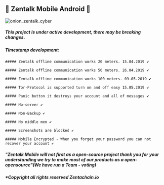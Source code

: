 ## :satellite: Zentalk Mobile Android :satellite:
![onion_zentalk_cyber](https://user-images.githubusercontent.com/40530024/57589057-93c2da00-751e-11e9-8a47-05e8a7c8319e.png)
##### This project is under active development, there may be breaking changes.

##### Timestamp development:
```
##### Zentalk offline communication works 20 meters. 15.04.2019 ✔️

##### Zentalk offline communication works 50 meters. 26.04.2019 ✔️

##### Zentalk offline communication works 100 meters. 09.05.2019 ✔️

##### Tor-Protocol is supported turn on and off easy 15.05.2019 ✔️

##### Panic button it destroys your account and all of messages ✔️

##### No-server ✔️

##### Non-Backup ✔️

##### No middle men ✔️

##### Screenshots are blocked ✔️

##### Mobile Encrypted - When you forget your password you can not recover your account ✔️

```
##### "Zentalk Mobile will not first as a open-source project thank you for your understanding we try to make most of our products as a open-opensource"(We have run a Team - voting)
##### *Copyright all rights reserved Zentachain.io
